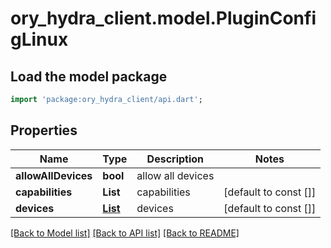# ory_hydra_client.model.PluginConfigLinux

## Load the model package
```dart
import 'package:ory_hydra_client/api.dart';
```

## Properties
Name | Type | Description | Notes
------------ | ------------- | ------------- | -------------
**allowAllDevices** | **bool** | allow all devices | 
**capabilities** | **List<String>** | capabilities | [default to const []]
**devices** | [**List<PluginDevice>**](PluginDevice.md) | devices | [default to const []]

[[Back to Model list]](../README.md#documentation-for-models) [[Back to API list]](../README.md#documentation-for-api-endpoints) [[Back to README]](../README.md)


